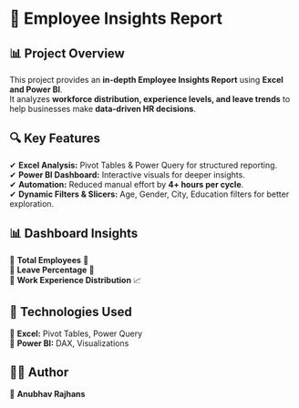 # 🏢 Employee Insights Report  

## 📊 Project Overview  
This project provides an **in-depth Employee Insights Report** using **Excel and Power BI**.  
It analyzes **workforce distribution, experience levels, and leave trends** to help businesses make **data-driven HR decisions**.  

## 🔍 Key Features  
✔ **Excel Analysis:** Pivot Tables & Power Query for structured reporting.  
✔ **Power BI Dashboard:** Interactive visuals for deeper insights.  
✔ **Automation:** Reduced manual effort by **4+ hours per cycle**.  
✔ **Dynamic Filters & Slicers:** Age, Gender, City, Education filters for better exploration.  

## 📊 Dashboard Insights  
🔹 **Total Employees** 💼  
🔹 **Leave Percentage** 📅  
🔹 **Work Experience Distribution** 📈  

## 🚀 Technologies Used  
🔸 **Excel:** Pivot Tables, Power Query  
🔸 **Power BI:** DAX, Visualizations  

## 👨‍💻 Author  
🔹 **Anubhav Rajhans**
